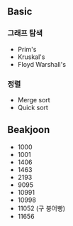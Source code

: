 ﻿## Basic
### 그래프 탐색
* Prim's
* Kruskal's
* Floyd Warshall's

### 정렬
* Merge sort
* Quick sort

## Beakjoon
* 1000
* 1001
* 1406
* 1463
* 2193
* 9095
* 10991
* 10998
* 11052 (구 붕어빵)
* 11656